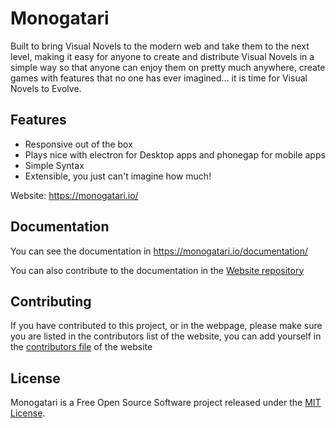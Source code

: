 # Monogatari
Built to bring Visual Novels to the modern web and take them to the next level, making it easy for anyone to create and distribute Visual Novels in a simple way so that anyone can enjoy them on pretty much anywhere, create games with features that no one has ever imagined... it is time for Visual Novels to Evolve.

## Features
- Responsive out of the box
- Plays nice with electron for Desktop apps and phonegap for mobile apps
- Simple Syntax
- Extensible, you just can't imagine how much!

Website: https://monogatari.io/

## Documentation
You can see the documentation in https://monogatari.io/documentation/

You can also contribute to the documentation in the [Website repository](https://github.com/Hyuchia/MonogatariWebsite)

## Contributing

If you have contributed to this project, or in the webpage, please make sure you are listed in the contributors list of the website, you can add yourself in the [contributors file](https://github.com/Hyuchia/MonogatariWebsite/blob/master/templates/contributors.html) of the website

## License
Monogatari is a Free Open Source Software project released under the [MIT License](https://raw.githubusercontent.com/Hyuchia/Monogatari/master/LICENSE).